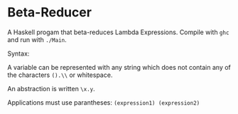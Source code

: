 # Beta-Reducer
A Haskell progam that beta-reduces Lambda Expressions. Compile with `ghc` and run with `./Main`.

Syntax:

A variable can be represented with any string which does not contain any of the characters `().\\` or whitespace.

An abstraction is written `\x.y`.

Applications must use parantheses: `(expression1) (expression2)`
